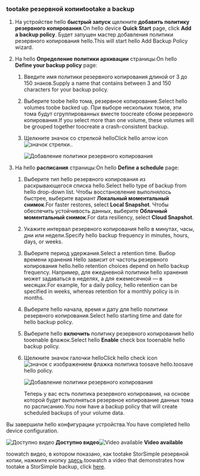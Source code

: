<!--author=alkohli last changed: 9/17/15-->

### <a name="tootake-a-backup"></a><span data-ttu-id="932cb-101">tootake резервной копии</span><span class="sxs-lookup"><span data-stu-id="932cb-101">tootake a backup</span></span>
1. <span data-ttu-id="932cb-102">На устройстве hello **быстрый запуск** щелкните **добавить политику резервного копирования**.</span><span class="sxs-lookup"><span data-stu-id="932cb-102">On hello device **Quick Start** page, click **Add a backup policy**.</span></span> <span data-ttu-id="932cb-103">Будет запущен мастер добавления политики резервного копирования hello.</span><span class="sxs-lookup"><span data-stu-id="932cb-103">This will start hello Add Backup Policy wizard.</span></span> 
2. <span data-ttu-id="932cb-104">На hello **Определение политики архивации** страницы:</span><span class="sxs-lookup"><span data-stu-id="932cb-104">On hello **Define your backup policy** page:</span></span>
   
   1. <span data-ttu-id="932cb-105">Введите имя политики резервного копирования длиной от 3 до 150 знаков.</span><span class="sxs-lookup"><span data-stu-id="932cb-105">Supply a name that contains between 3 and 150 characters for your backup policy.</span></span>
   2. <span data-ttu-id="932cb-106">Выберите toobe hello тома, резервное копирование.</span><span class="sxs-lookup"><span data-stu-id="932cb-106">Select hello volumes toobe backed up.</span></span> <span data-ttu-id="932cb-107">При выборе нескольких томов, эти тома будут сгруппированных вместе toocreate сбоям резервного копирования.</span><span class="sxs-lookup"><span data-stu-id="932cb-107">If you select more than one volume, these volumes will be grouped together toocreate a crash-consistent backup.</span></span>
   3. <span data-ttu-id="932cb-108">Щелкните значок со стрелкой hello</span><span class="sxs-lookup"><span data-stu-id="932cb-108">Click hello arrow icon</span></span> ![значок стрелки](./media/storsimple-take-backup/HCS_ArrowIcon-include.png)<span data-ttu-id="932cb-110">.</span><span class="sxs-lookup"><span data-stu-id="932cb-110">.</span></span> 
      
      ![Добавление политики резервного копирования](./media/storsimple-take-backup/HCS_AddBackupPolicyWizard1M-include.png)
3. <span data-ttu-id="932cb-112">На hello **расписания** страницы:</span><span class="sxs-lookup"><span data-stu-id="932cb-112">On hello **Define a schedule** page:</span></span>
   
   1. <span data-ttu-id="932cb-113">Выберите тип hello резервного копирования из раскрывающегося списка hello.</span><span class="sxs-lookup"><span data-stu-id="932cb-113">Select hello type of backup from hello drop-down list.</span></span> <span data-ttu-id="932cb-114">Чтобы восстановление выполнялось быстрее, выберите вариант **Локальный моментальный снимок**.</span><span class="sxs-lookup"><span data-stu-id="932cb-114">For faster restores, select **Local Snapshot**.</span></span> <span data-ttu-id="932cb-115">Чтобы обеспечить устойчивость данных, выберите **Облачный моментальный снимок**.</span><span class="sxs-lookup"><span data-stu-id="932cb-115">For data resiliency, select **Cloud Snapshot**.</span></span>
   2. <span data-ttu-id="932cb-116">Укажите интервал резервного копирования hello в минутах, часы, дни или недели.</span><span class="sxs-lookup"><span data-stu-id="932cb-116">Specify hello backup frequency in minutes, hours, days, or weeks.</span></span>
   3. <span data-ttu-id="932cb-117">Выберите период удержания.</span><span class="sxs-lookup"><span data-stu-id="932cb-117">Select a retention time.</span></span> <span data-ttu-id="932cb-118">Выбор времени хранения Hello зависит от частоты резервного копирования hello.</span><span class="sxs-lookup"><span data-stu-id="932cb-118">hello retention choices depend on hello backup frequency.</span></span> <span data-ttu-id="932cb-119">Например, для ежедневной политики hello хранения может задаваться в неделях, а для ежемесячной — в месяцах.</span><span class="sxs-lookup"><span data-stu-id="932cb-119">For example, for a daily policy, hello retention can be specified in weeks, whereas retention for a monthly policy is in months.</span></span>
   4. <span data-ttu-id="932cb-120">Выберите hello начала, время и дату для hello политики резервного копирования.</span><span class="sxs-lookup"><span data-stu-id="932cb-120">Select hello starting time and date for hello backup policy.</span></span>
   5. <span data-ttu-id="932cb-121">Выберите hello **включить** политику резервного копирования hello tooenable флажок.</span><span class="sxs-lookup"><span data-stu-id="932cb-121">Select hello **Enable** check box tooenable hello backup policy.</span></span> 
   6. <span data-ttu-id="932cb-122">Щелкните значок галочки hello</span><span class="sxs-lookup"><span data-stu-id="932cb-122">Click hello check icon</span></span> ![значок с изображением флажка](./media/storsimple-take-backup/HCS_CheckIcon-include.png) <span data-ttu-id="932cb-124">политика toosave hello.</span><span class="sxs-lookup"><span data-stu-id="932cb-124">toosave hello policy.</span></span>
      
      ![Добавление политики резервного копирования](./media/storsimple-take-backup/HCS_AddBackupPolicyWizard2M-include.png)
      
      <span data-ttu-id="932cb-126">Теперь у вас есть политика резервного копирования, на основе которой будет выполняться резервное копирование данных тома по расписанию.</span><span class="sxs-lookup"><span data-stu-id="932cb-126">You now have a backup policy that will create scheduled backups of your volume data.</span></span>

<span data-ttu-id="932cb-127">Вы завершили hello конфигурации устройства.</span><span class="sxs-lookup"><span data-stu-id="932cb-127">You have completed hello device configuration.</span></span> 

<span data-ttu-id="932cb-128">![Доступно видео](./media/storsimple-take-backup/Video_icon.png) **Доступно видео**</span><span class="sxs-lookup"><span data-stu-id="932cb-128">![Video available](./media/storsimple-take-backup/Video_icon.png) **Video available**</span></span>

<span data-ttu-id="932cb-129">toowatch видео, в котором показано, как tootake StorSimple резервной копии, нажмите кнопку [здесь](https://azure.microsoft.com/documentation/videos/take-a-storsimple-backup/).</span><span class="sxs-lookup"><span data-stu-id="932cb-129">toowatch a video that demonstrates how tootake a StorSimple backup, click [here](https://azure.microsoft.com/documentation/videos/take-a-storsimple-backup/).</span></span>

